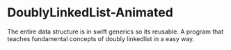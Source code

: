 # DoublyLinkedList-Animated
The entire data structure is in swift generics so its reusable. A program that teaches fundamental concepts of doubly linkedlist in a easy way.
